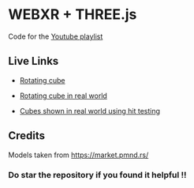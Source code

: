 # WEBXR + THREE.js

Code for the [Youtube playlist](https://youtube.com/playlist?list=PLpM_sf_d5YTPL1iDMJNDHuEMkT0eTYkyL)

## Live Links
* [Rotating cube](https://normal-cube.netlify.app/)

* [Rotating cube in real world](https://xr-cube.netlify.app/)

* [Cubes shown in real world using hit testing](https://xr-hit-cube.netlify.app/)

## Credits


Models taken from https://market.pmnd.rs/

### Do star the repository if you found it helpful !!
